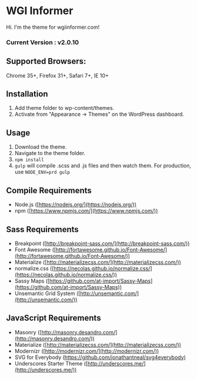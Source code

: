 # WGI Informer
Hi. I'm the theme for wgiinformer.com!

### Current Version : v2.0.10

## Supported Browsers:
Chrome 35+, Firefox 31+, Safari 7+, IE 10+

## Installation
1. Add theme folder to wp-content/themes.
2. Activate from "Appearance -> Themes" on the WordPress dashboard.

## Usage
1. Download the theme.
2. Navigate to the theme folder.
3. `npm install`
4. `gulp` will compile .scss and .js files and then watch them. For production, use `NODE_ENV=prd gulp`

## Compile Requirements
- Node.js ([https://nodejs.org/](https://nodejs.org/))
- npm ([https://www.npmjs.com/](https://www.npmjs.com/))

## Sass Requirements
- Breakpoint ([http://breakpoint-sass.com/](http://breakpoint-sass.com/))
- Font Awesome ([http://fortawesome.github.io/Font-Awesome/](http://fortawesome.github.io/Font-Awesome/))
- Materialize ([http://materializecss.com/](http://materializecss.com/))
- normalize.css ([https://necolas.github.io/normalize.css/](https://necolas.github.io/normalize.css/))
- Sassy Maps ([https://github.com/at-import/Sassy-Maps](https://github.com/at-import/Sassy-Maps))
- Unsemantic Grid System ([http://unsemantic.com/](http://unsemantic.com/))

## JavaScript Requirements
- Masonry ([http://masonry.desandro.com/](http://masonry.desandro.com/))
- Materialize ([http://materializecss.com/](http://materializecss.com/))
- Modernizr ([http://modernizr.com/](http://modernizr.com/))
- SVG for Everybody ([https://github.com/jonathantneal/svg4everybody)](https://github.com/jonathantneal/svg4everybody)
- Underscores Starter Theme ([http://underscores.me/](http://underscores.me/))
